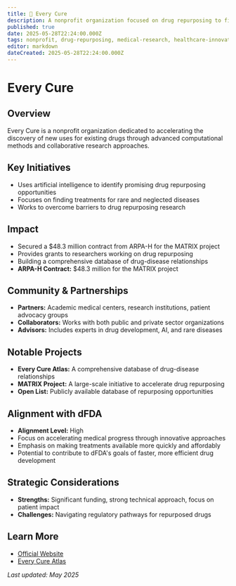 ```yaml
---
title: 💊 Every Cure
description: A nonprofit organization focused on drug repurposing to find new treatments for diseases
published: true
date: 2025-05-28T22:24:00.000Z
tags: nonprofit, drug-repurposing, medical-research, healthcare-innovation
editor: markdown
dateCreated: 2025-05-28T22:24:00.000Z
---
```


# Every Cure

## Overview
Every Cure is a nonprofit organization dedicated to accelerating the discovery of new uses for existing drugs through advanced computational methods and collaborative research approaches.

## Key Initiatives
- Uses artificial intelligence to identify promising drug repurposing opportunities
- Focuses on finding treatments for rare and neglected diseases
- Works to overcome barriers to drug repurposing research

## Impact
- Secured a $48.3 million contract from ARPA-H for the MATRIX project
- Provides grants to researchers working on drug repurposing
- Building a comprehensive database of drug-disease relationships
- **ARPA-H Contract:** $48.3 million for the MATRIX project

## Community & Partnerships
- **Partners:** Academic medical centers, research institutions, patient advocacy groups
- **Collaborators:** Works with both public and private sector organizations
- **Advisors:** Includes experts in drug development, AI, and rare diseases

## Notable Projects
- **Every Cure Atlas:** A comprehensive database of drug-disease relationships
- **MATRIX Project:** A large-scale initiative to accelerate drug repurposing
- **Open List:** Publicly available database of repurposing opportunities

## Alignment with dFDA
- **Alignment Level:** High
- Focus on accelerating medical progress through innovative approaches
- Emphasis on making treatments available more quickly and affordably
- Potential to contribute to dFDA's goals of faster, more efficient drug development

## Strategic Considerations
- **Strengths:** Significant funding, strong technical approach, focus on patient impact
- **Challenges:** Navigating regulatory pathways for repurposed drugs

## Learn More
- [Official Website](https://everycure.org/)
- [Every Cure Atlas](https://atlas.everycure.org/)

*Last updated: May 2025*
